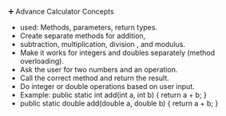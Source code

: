 ➕ Advance Calculator Concepts
- used: Methods, parameters, return types.
- Create separate methods for addition,
- subtraction, multiplication, division , and modulus.
- Make it works for integers and doubles separately (method overloading).
- Ask the user for two numbers and an operation.
- Call the correct method and return the result.
- Do integer or double operations based on user input.
- Example: public static int add(int a, int b) { return a + b; }
- public static double add(double a, double b) { return a + b; }
